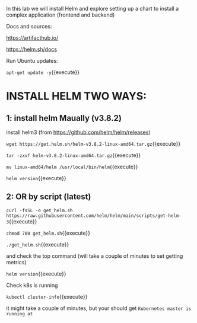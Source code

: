 In this lab we will install Helm and explore setting up a chart to install a complex application (frontend and backend)

Docs and sources:

https://artifacthub.io/

https://helm.sh/docs

Run Ubuntu updates:

`apt-get update -y`{{execute}}


# INSTALL HELM TWO WAYS:

## 1: install helm Maually (v3.8.2)


install helm3  (from https://github.com/helm/helm/releases)


`wget https://get.helm.sh/helm-v3.8.2-linux-amd64.tar.gz`{{execute}}   

`tar -zxvf helm-v3.8.2-linux-amd64.tar.gz`{{execute}}

`mv linux-amd64/helm /usr/local/bin/helm`{{execute}}

`helm version`{{execute}}

## 2: OR by script (latest)

`curl -fsSL -o get_helm.sh https://raw.githubusercontent.com/helm/helm/main/scripts/get-helm-3`{{execute}}

`chmod 700 get_helm.sh`{{execute}}

`./get_helm.sh`{{execute}}





and check the top command (will take a couple of minutes to set getting metrics)

`helm version`{{execute}}

Check k8s is running

`kubectl cluster-info`{{execute}}

it might take a couple of minutes, but your should get `Kubernetes master is running at`


